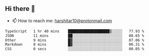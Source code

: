 ## Hi there 👋
- 📫 How to reach me: harshitar10@protonmail.com  
<!--START_SECTION:waka-->

```txt
TypeScript   1 hr 40 mins    ███████████████████▒░░░░░   77.93 %
JSON         11 mins         ██░░░░░░░░░░░░░░░░░░░░░░░   08.65 %
Other        9 mins          █▓░░░░░░░░░░░░░░░░░░░░░░░   07.06 %
Markdown     8 mins          █▓░░░░░░░░░░░░░░░░░░░░░░░   06.31 %
CSS          0 secs          ░░░░░░░░░░░░░░░░░░░░░░░░░   00.05 %
```

<!--END_SECTION:waka-->

<!--
**hharshitarora/hharshitarora** is a ✨ _special_ ✨ repository because its `README.md` (this file) appears on your GitHub profile.

Here are some ideas to get you started:

- 🔭 I’m currently working on ...
- 🌱 I’m currently learning ...
- 👯 I’m looking to collaborate on ...
- 🤔 I’m looking for help with ...
- 💬 Ask me about ...
- 📫 How to reach me: ...
- 😄 Pronouns: ...
- ⚡ Fun fact: ...
-->

